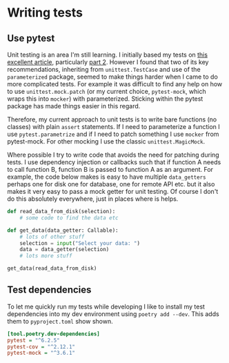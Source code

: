 # Writing tests

## Use pytest
Unit testing is an area I'm still learning. I initially based my tests on [this excellent article](https://blog.miguelgrinberg.com/post/how-to-write-unit-tests-in-python-part-1-fizz-buzz), particularly [part 2](https://blog.miguelgrinberg.com/post/how-to-write-unit-tests-in-python-part-2-game-of-life). However I found that two of its key recommendations, inheriting from `unittest.TestCase` and use of the `parameterized` package, seemed to make things harder when I came to do more complicated tests. For example it was difficult to find any help on how to use `unittest.mock.patch` (or my current choice, `pytest-mock`, which wraps this into `mocker`) with parameterized. Sticking within the pytest package has made things easier in this regard.

Therefore, my current approach to unit tests is to write bare functions (no classes) with plain `assert` statements. If I need to parameterize a function I use `pytest.parametrize` and if I need to patch something I use `mocker` from pytest-mock. For other mocking I use the classic `unittest.MagicMock`.

Where possible I try to write code that avoids the need for patching during tests. I use dependency injection or callbacks such that if function A needs to call function B, function B is passed to function A as an argument. For example, the code below makes is easy to have multiple `data_getters` perhaps one for disk one for database, one for remote API etc. but it also makes it very easy to pass a mock getter for unit testing. Of course I don't do this absolutely everywhere, just in places where is helps.

``` python linenums="1"
def read_data_from_disk(selection):
    # some code to find the data etc

def get_data(data_getter: Callable):
    # lots of other stuff
    selection = input("Select your data: ")
    data = data_getter(selection)
    # lots more stuff

get_data(read_data_from_disk)
```

## Test dependencies

To let me quickly run my tests while developing I like to install my test dependencies into my dev environment using `poetry add --dev`. This adds them to `pyproject.toml` show shown.

```ini linenums=1
[tool.poetry.dev-dependencies]
pytest = "^6.2.5"
pytest-cov = "^2.12.1"
pytest-mock = "^3.6.1"
```